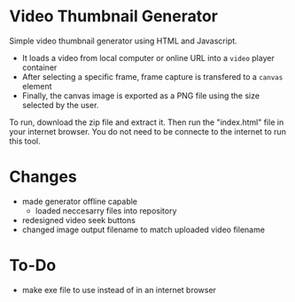# Video Thumbnail Generator

Simple video thumbnail generator using HTML and Javascript.
* It loads a video from local computer or online URL into a `video` player container
* After selecting a specific frame, frame capture is transfered to a `canvas` element
* Finally, the canvas image is exported as a PNG file using the size selected by the user.

To run, download the zip file and extract it. Then run the "index.html" file in your internet browser.
You do not need to be connecte to the internet to run this tool.

# Changes
* made generator offline capable
  * loaded neccesarry files into repository
* redesigned video seek buttons
* changed image output filename to match uploaded video filename

# To-Do

* make exe file to use instead of in an internet browser

